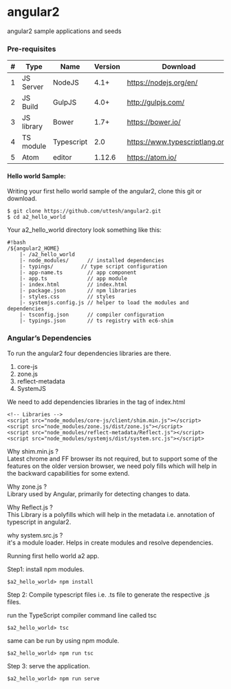 # angular2
angular2 sample applications and seeds

### Pre-requisites

\# | Type | Name | Version | Download
-- | ---- | ---- | ---     | ------ |
1  | JS Server | NodeJS | 4.1+ | https://nodejs.org/en/
2  | JS Build | GulpJS | 4.0+ | http://gulpjs.com/
3  | JS library | Bower | 1.7+ | https://bower.io/
4  | TS module | Typescript | 2.0 | https://www.typescriptlang.org/
5  | Atom | editor | 1.12.6 | https://atom.io/

#### Hello world Sample:

Writing your first hello world sample of the angular2, clone this git or download.

```
$ git clone https://github.com/uttesh/angular2.git
$ cd a2_hello_world
```
Your a2_hello_world directory look  something like this:
```
#!bash  
/${angular2_HOME}
	|- /a2_hello_world
    |- node_modules/      // installed dependencies
    |- typings/         // type script configuration
    |- app-name.ts        // app component
    |- app.ts             // app module
    |- index.html         // index.html
    |- package.json       // npm libraries
    |- styles.css         // styles
    |- systemjs.config.js // helper to load the modules and dependencies
    |- tsconfig.json      // compiler configuration
    |- typings.json       // ts registry with ec6-shim
```

### Angular’s Dependencies

To run the angular2 four dependencies libraries are there.
<ol>
<li>core-js</li>
<li>zone.js</li>
<li>reflect-metadata</li>
<li>SystemJS</li>
</ol>

We need to add dependencies libraries in the <head> tag of index.html

```
<!-- Libraries -->
<script src="node_modules/core-js/client/shim.min.js"></script>
<script src="node_modules/zone.js/dist/zone.js"></script>
<script src="node_modules/reflect-metadata/Reflect.js"></script>
<script src="node_modules/systemjs/dist/system.src.js"></script>
```

Why shim.min.js ? </br>
Latest chrome and FF browser its not required, but to support some of the features on the older version browser, we need poly fills which will help in the backward capabilities for some extend.

Why zone.js ? </br>
Library used by Angular, primarily for detecting changes to data.

Why Reflect.js ? </br>
This Library is a polyfills which will help in the metadata i.e. annotation of typescript in angular2.

why system.src.js ? </br>
it's a module loader. Helps in create modules and resolve dependencies.

Running first hello world a2 app.

Step1: install npm modules.
```
$a2_hello_world> npm install
```

Step 2: Compile typescript files i.e. .ts file to generate the respective .js files.

run the TypeScript compiler command line  called tsc

```
$a2_hello_world> tsc
```
same can be run by using npm module.

```
$a2_hello_world> npm run tsc
```

Step 3: serve the application.

```
$a2_hello_world> npm run serve
```
